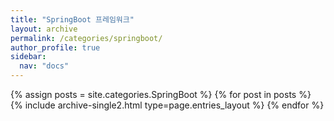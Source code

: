 ```yaml
---
title: "SpringBoot 프레임워크"
layout: archive
permalink: /categories/springboot/
author_profile: true
sidebar:
  nav: "docs"
---
```



{% assign posts = site.categories.SpringBoot %}
{% for post in posts %} {% include archive-single2.html type=page.entries_layout %} {% endfor %}